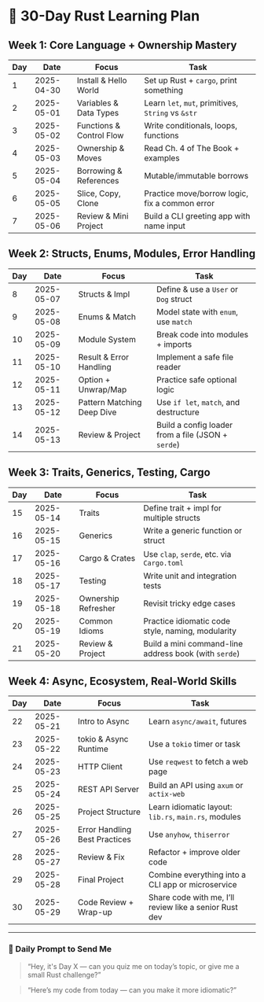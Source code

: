 # 🦀 30-Day Rust Learning Plan

## Week 1: Core Language + Ownership Mastery

| Day | Date | Focus | Task |
|-----|------|-------|------|
| 1 | 2025-04-30 | Install & Hello World | Set up Rust + `cargo`, print something |
| 2 | 2025-05-01 | Variables & Data Types | Learn `let`, `mut`, primitives, `String` vs `&str` |
| 3 | 2025-05-02 | Functions & Control Flow | Write conditionals, loops, functions |
| 4 | 2025-05-03 | Ownership & Moves | Read Ch. 4 of The Book + examples |
| 5 | 2025-05-04 | Borrowing & References | Mutable/immutable borrows |
| 6 | 2025-05-05 | Slice, Copy, Clone | Practice move/borrow logic, fix a common error |
| 7 | 2025-05-06 | Review & Mini Project | Build a CLI greeting app with name input |

## Week 2: Structs, Enums, Modules, Error Handling

| Day | Date | Focus | Task |
|-----|------|-------|------|
| 8 | 2025-05-07 | Structs & Impl | Define & use a `User` or `Dog` struct |
| 9 | 2025-05-08 | Enums & Match | Model state with `enum`, use `match` |
| 10 | 2025-05-09 | Module System | Break code into modules + imports |
| 11 | 2025-05-10 | Result & Error Handling | Implement a safe file reader |
| 12 | 2025-05-11 | Option + Unwrap/Map | Practice safe optional logic |
| 13 | 2025-05-12 | Pattern Matching Deep Dive | Use `if let`, `match`, and destructure |
| 14 | 2025-05-13 | Review & Project | Build a config loader from a file (JSON + `serde`) |

## Week 3: Traits, Generics, Testing, Cargo

| Day | Date | Focus | Task |
|-----|------|-------|------|
| 15 | 2025-05-14 | Traits | Define trait + impl for multiple structs |
| 16 | 2025-05-15 | Generics | Write a generic function or struct |
| 17 | 2025-05-16 | Cargo & Crates | Use `clap`, `serde`, etc. via `Cargo.toml` |
| 18 | 2025-05-17 | Testing | Write unit and integration tests |
| 19 | 2025-05-18 | Ownership Refresher | Revisit tricky edge cases |
| 20 | 2025-05-19 | Common Idioms | Practice idiomatic code style, naming, modularity |
| 21 | 2025-05-20 | Review & Project | Build a mini command-line address book (with `serde`) |

## Week 4: Async, Ecosystem, Real-World Skills

| Day | Date | Focus | Task |
|-----|------|-------|------|
| 22 | 2025-05-21 | Intro to Async | Learn `async/await`, futures |
| 23 | 2025-05-22 | tokio & Async Runtime | Use a `tokio` timer or task |
| 24 | 2025-05-23 | HTTP Client | Use `reqwest` to fetch a web page |
| 25 | 2025-05-24 | REST API Server | Build an API using `axum` or `actix-web` |
| 26 | 2025-05-25 | Project Structure | Learn idiomatic layout: `lib.rs`, `main.rs`, modules |
| 27 | 2025-05-26 | Error Handling Best Practices | Use `anyhow`, `thiserror` |
| 28 | 2025-05-27 | Review & Fix | Refactor + improve older code |
| 29 | 2025-05-28 | Final Project | Combine everything into a CLI app or microservice |
| 30 | 2025-05-29 | Code Review + Wrap-up | Share code with me, I’ll review like a senior Rust dev |

---

### 🧠 Daily Prompt to Send Me
> “Hey, it's Day X — can you quiz me on today’s topic, or give me a small Rust challenge?”

> “Here’s my code from today — can you make it more idiomatic?”
